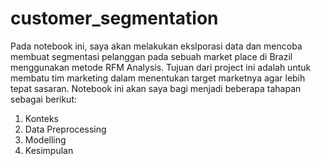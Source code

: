 # customer_segmentation
Pada notebook ini, saya akan melakukan ekslporasi data dan mencoba membuat segmentasi pelanggan pada sebuah market place di Brazil menggunakan metode RFM Analysis. Tujuan dari project ini adalah untuk membatu tim marketing dalam menentukan target marketnya agar lebih tepat sasaran. Notebook ini akan saya bagi menjadi beberapa tahapan sebagai berikut:      
1. Konteks
2. Data Preprocessing
3. Modelling
4. Kesimpulan
